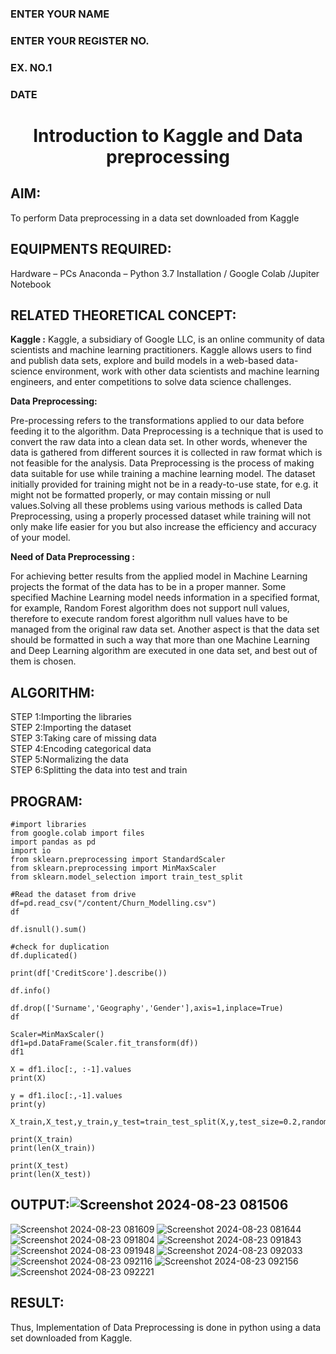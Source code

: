 <H3>ENTER YOUR NAME</H3>
<H3>ENTER YOUR REGISTER NO.</H3>
<H3>EX. NO.1</H3>
<H3>DATE</H3>
<H1 ALIGN =CENTER> Introduction to Kaggle and Data preprocessing</H1>

## AIM:

To perform Data preprocessing in a data set downloaded from Kaggle

## EQUIPMENTS REQUIRED:
Hardware – PCs
Anaconda – Python 3.7 Installation / Google Colab /Jupiter Notebook

## RELATED THEORETICAL CONCEPT:

**Kaggle :**
Kaggle, a subsidiary of Google LLC, is an online community of data scientists and machine learning practitioners. Kaggle allows users to find and publish data sets, explore and build models in a web-based data-science environment, work with other data scientists and machine learning engineers, and enter competitions to solve data science challenges.

**Data Preprocessing:**

Pre-processing refers to the transformations applied to our data before feeding it to the algorithm. Data Preprocessing is a technique that is used to convert the raw data into a clean data set. In other words, whenever the data is gathered from different sources it is collected in raw format which is not feasible for the analysis.
Data Preprocessing is the process of making data suitable for use while training a machine learning model. The dataset initially provided for training might not be in a ready-to-use state, for e.g. it might not be formatted properly, or may contain missing or null values.Solving all these problems using various methods is called Data Preprocessing, using a properly processed dataset while training will not only make life easier for you but also increase the efficiency and accuracy of your model.

**Need of Data Preprocessing :**

For achieving better results from the applied model in Machine Learning projects the format of the data has to be in a proper manner. Some specified Machine Learning model needs information in a specified format, for example, Random Forest algorithm does not support null values, therefore to execute random forest algorithm null values have to be managed from the original raw data set.
Another aspect is that the data set should be formatted in such a way that more than one Machine Learning and Deep Learning algorithm are executed in one data set, and best out of them is chosen.


## ALGORITHM:
STEP 1:Importing the libraries<BR>
STEP 2:Importing the dataset<BR>
STEP 3:Taking care of missing data<BR>
STEP 4:Encoding categorical data<BR>
STEP 5:Normalizing the data<BR>
STEP 6:Splitting the data into test and train<BR>

##  PROGRAM:
```
#import libraries
from google.colab import files
import pandas as pd
import io
from sklearn.preprocessing import StandardScaler
from sklearn.preprocessing import MinMaxScaler
from sklearn.model_selection import train_test_split

#Read the dataset from drive
df=pd.read_csv("/content/Churn_Modelling.csv")
df

df.isnull().sum()

#check for duplication
df.duplicated()

print(df['CreditScore'].describe())

df.info()

df.drop(['Surname','Geography','Gender'],axis=1,inplace=True)
df

Scaler=MinMaxScaler()
df1=pd.DataFrame(Scaler.fit_transform(df))
df1

X = df1.iloc[:, :-1].values
print(X)

y = df1.iloc[:,-1].values
print(y)

X_train,X_test,y_train,y_test=train_test_split(X,y,test_size=0.2,random_state=25)

print(X_train)
print(len(X_train))

print(X_test)
print(len(X_test))
```
## OUTPUT:![Screenshot 2024-08-23 081506](https://github.com/user-attachments/assets/d3eaec06-de65-4266-b4aa-20d20f3ccd9b)
![Screenshot 2024-08-23 081609](https://github.com/user-attachments/assets/56b0b99f-a144-4666-ac88-e582d2c5703e)
![Screenshot 2024-08-23 081644](https://github.com/user-attachments/assets/1f928434-292c-4f73-a788-218c9841b177)
![Screenshot 2024-08-23 091804](https://github.com/user-attachments/assets/71c51224-7f1f-4343-aea2-4447adb7c768)
![Screenshot 2024-08-23 091843](https://github.com/user-attachments/assets/459f1069-bd95-45e0-9503-c286d124cd9f)
![Screenshot 2024-08-23 091948](https://github.com/user-attachments/assets/68f444bc-1183-43b1-bc0b-3709fd0d5f58)
![Screenshot 2024-08-23 092033](https://github.com/user-attachments/assets/74055cc2-4f8a-4420-8597-549f129aaa72)
![Screenshot 2024-08-23 092116](https://github.com/user-attachments/assets/e9c25fa5-c19d-465b-ad90-54d530f275ea)
![Screenshot 2024-08-23 092156](https://github.com/user-attachments/assets/16370c25-5457-403c-ba02-436e3ec879f3)
![Screenshot 2024-08-23 092221](https://github.com/user-attachments/assets/81534f56-3b47-4062-bda1-079a5ea26ab8)



## RESULT:
Thus, Implementation of Data Preprocessing is done in python  using a data set downloaded from Kaggle.


